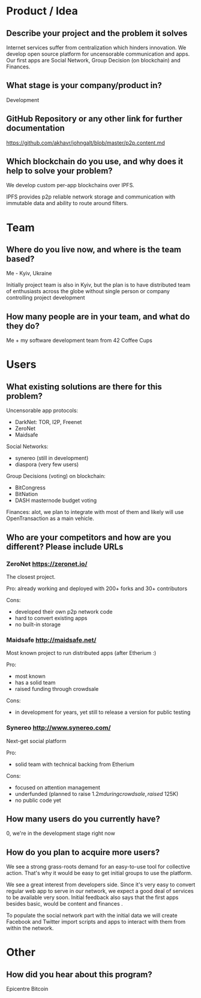 # Product / Idea


## Describe your project and the problem it solves

Internet services suffer from centralization which hinders innovation.
We develop open source platform for uncensorable communication and
apps.  Our first apps are Social Network, Group Decision (on
blockchain) and Finances.

## What stage is your company/product in?

Development

## GitHub Repository or any other link for further documentation

https://github.com/akhavr/johngalt/blob/master/p2p.content.md

## Which blockchain do you use, and why does it help to solve your problem?

We develop custom per-app blockchains over  IPFS.

IPFS provides p2p reliable network storage and communication with
immutable data and ability to route around filters.

# Team

## Where do you live now, and where is the team based?

Me - Kyiv, Ukraine

Initially project team is also in Kyiv, but the plan is to have distributed team of enthusiasts across the globe without single person or company controlling project development

## How many people are in your team, and what do they do?

Me + my software development team from 42 Coffee Cups


# Users

## What existing solutions are there for this problem?

Uncensorable app protocols:

* DarkNet:  TOR, I2P, Freenet
* ZeroNet
* Maidsafe

Social Networks: 

* synereo (still in development)
* diaspora (very few users)

Group Decisions (voting) on blockchain:

* BitCongress
* BitNation
* DASH masternode budget voting

Finances: alot, we plan to integrate with most of them and likely will
use OpenTransaction as a main vehicle.

## Who are your competitors and how are you different? Please include URLs

### ZeroNet https://zeronet.io/

The closest project.

Pro: already working and deployed with 200+ forks and 30+ contributors

Cons: 

* developed their own p2p network code
* hard to convert existing apps
* no built-in storage

### Maidsafe http://maidsafe.net/

Most known project to run distributed apps (after Etherium :)

Pro: 

* most known
* has a solid team
* raised funding through crowdsale

Cons:

* in development for years, yet still to release a version for public testing

### Synereo  http://www.synereo.com/

Next-get social platform

Pro:

* solid team with technical backing from Etherium 

Cons:

* focused on attention management
* underfunded (planned to raise $1.2m during crowdsale, raised ~$125K)
* no public code yet

## How many users do you currently have?

0, we're in the development stage right now

## How do you plan to acquire more users?

We see a strong grass-roots demand for an easy-to-use tool for
collective action.  That's why it would be easy to get initial groups
to use the platform. 

We see a great interest from developers side.  Since it's very easy to
convert regular web app to serve in our network, we expect a good deal
of services to be available very soon.  Initial feedback also says
that the first apps besides basic, would be content and finances .

To populate the social network part with the initial data we will
create Facebook and Twitter import scripts and apps to interact with
them from within the network.

# Other

## How did you hear about this program?

Epicentre Bitcoin
